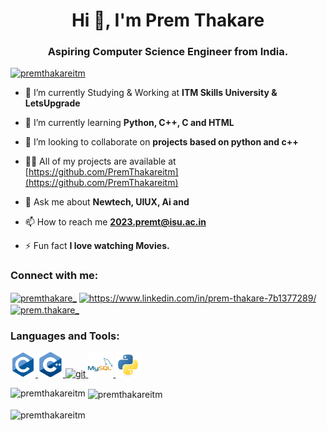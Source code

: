 <h1 align="center">Hi 👋, I'm Prem Thakare</h1>
<h3 align="center">Aspiring Computer Science Engineer from India.</h3>

<p align="left"> <a href="https://github.com/ryo-ma/github-profile-trophy"><img src="https://github-profile-trophy.vercel.app/?username=premthakareitm" alt="premthakareitm" /></a> </p>

- 🔭 I’m currently Studying & Working at **ITM Skills University & LetsUpgrade**

- 🌱 I’m currently learning **Python, C++, C and HTML**

- 🤝 I’m looking to collaborate on **projects based on python and c++**

- 👨‍💻 All of my projects are available at [https://github.com/PremThakareitm](https://github.com/PremThakareitm)

- 💬 Ask me about **Newtech, UIUX, Ai and**

- 📫 How to reach me **2023.premt@isu.ac.in**

- ⚡ Fun fact **I love watching Movies.**

<h3 align="left">Connect with me:</h3>
<p align="left">
<a href="https://twitter.com/premthakare_" target="blank"><img align="center" src="https://raw.githubusercontent.com/rahuldkjain/github-profile-readme-generator/master/src/images/icons/Social/twitter.svg" alt="premthakare_" height="30" width="40" /></a>
<a href="https://linkedin.com/in/https://www.linkedin.com/in/prem-thakare-7b1377289/" target="blank"><img align="center" src="https://raw.githubusercontent.com/rahuldkjain/github-profile-readme-generator/master/src/images/icons/Social/linked-in-alt.svg" alt="https://www.linkedin.com/in/prem-thakare-7b1377289/" height="30" width="40" /></a>
<a href="https://instagram.com/prem.thakare_" target="blank"><img align="center" src="https://raw.githubusercontent.com/rahuldkjain/github-profile-readme-generator/master/src/images/icons/Social/instagram.svg" alt="prem.thakare_" height="30" width="40" /></a>
</p>

<h3 align="left">Languages and Tools:</h3>
<p align="left"> <a href="https://www.cprogramming.com/" target="_blank" rel="noreferrer"> <img src="https://raw.githubusercontent.com/devicons/devicon/master/icons/c/c-original.svg" alt="c" width="40" height="40"/> </a> <a href="https://www.w3schools.com/cpp/" target="_blank" rel="noreferrer"> <img src="https://raw.githubusercontent.com/devicons/devicon/master/icons/cplusplus/cplusplus-original.svg" alt="cplusplus" width="40" height="40"/> </a> <a href="https://git-scm.com/" target="_blank" rel="noreferrer"> <img src="https://www.vectorlogo.zone/logos/git-scm/git-scm-icon.svg" alt="git" width="40" height="40"/> </a> <a href="https://www.mysql.com/" target="_blank" rel="noreferrer"> <img src="https://raw.githubusercontent.com/devicons/devicon/master/icons/mysql/mysql-original-wordmark.svg" alt="mysql" width="40" height="40"/> </a> <a href="https://www.python.org" target="_blank" rel="noreferrer"> <img src="https://raw.githubusercontent.com/devicons/devicon/master/icons/python/python-original.svg" alt="python" width="40" height="40"/> </a> </p>

<p><img align="left" src="https://github-readme-stats.vercel.app/api/top-langs?username=premthakareitm&show_icons=true&locale=en&layout=compact" alt="premthakareitm" /></p>

<p>&nbsp;<img align="center" src="https://github-readme-stats.vercel.app/api?username=premthakareitm&show_icons=true&locale=en" alt="premthakareitm" /></p>

<p><img align="center" src="https://github-readme-streak-stats.herokuapp.com/?user=premthakareitm&" alt="premthakareitm" /></p>

